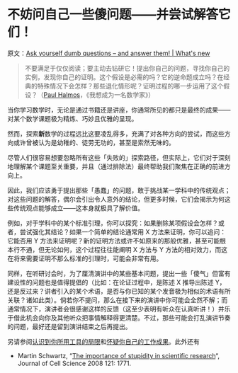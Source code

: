 # 不妨问自己一些傻问题——并尝试解答它们！

原文：[Ask yourself dumb questions – and answer them! | What's new](https://terrytao.wordpress.com/career-advice/ask-yourself-dumb-questions-and-answer-them/)

> 不要满足于仅仅阅读；要主动去钻研它！提出你自己的问题，寻找你自己的实例，发现你自己的证明。这个假设是必需的吗？它的逆命题成立吗？在经典的特殊情况下会怎样？那些退化情形呢？证明过程的哪一步运用了这个假设？（[Paul Halmos](http://en.wikipedia.org/wiki/Paul_Halmos)，《我想成为一名数学家》）

当你学习数学时，无论是通过书籍还是讲座，你通常所见的都只是最终的成果——对某个数学课题极为精炼、巧妙且优雅的呈现。

然而，探索**新**数学的过程远比这要凌乱得多，充满了对各种方向的尝试，而这些方向或许曾被认为是幼稚的、徒劳无功的，甚至是索然无味的。

尽管人们很容易想要忽略所有这些「失败的」探索路径，但实际上，它们对于深刻地理解某个课题至关重要，并且（通过排除法）最终帮助我们聚焦在正确的前进方向上。

因此，我们应该勇于提出那些「愚蠢」的问题，敢于挑战某一学科中的传统观点；对这些问题的解答，偶尔会引出令人意外的结论，但更多时候，它们会揭示为何这些传统观点能够成立——这本身就极具了解价值。

例如，对于学科中的某个标准引理，你可以探究：如果删除某项假设会怎样？或者，尝试强化其结论？如果一个简单的结论通常用 X 方法来证明，你可以追问：它能否用 Y 方法来证明呢？新的证明方法或许不如原来的那般优雅，甚至可能根本行不通，但无论如何，这个过程往往能阐明 X 方法与 Y 方法的相对效力，而这在将来需要证明不那么标准的引理时，可能会非常有用。

同样，在听研讨会时，为了厘清演讲中的某些基本问题，提出一些「傻气」但富有建设性的问题也是值得提倡的（比如：在论证过程中，是陈述 X 推导出陈述 Y，还是反过来？讲者引入的某个术语，是否与你已知的某个发音极为相似的术语有所关联？诸如此类）。倘若你不提问，那么在接下来的演讲中你可能会全然不解；而通常情况下，演讲者会很感谢这样的反馈（这至少表明有听众在认真听讲！）并乐于借此机会向你及其他听众把事情解释得更清楚。不过，那些可能会打乱演讲节奏的问题，最好还是留到演讲结束之后再提出。

另请参阅[认识到你所用工具的局限](https://terrytao.wordpress.com/career-advice/learn-the-limitations-of-your-tools/)和[怀疑你自己的工作成果](https://terrytao.wordpress.com/career-advice/be-sceptical-of-your-own-work/)。此外还有

- Martin Schwartz, “[The importance of stupidity in scientific research](http://jcs.biologists.org/content/121/11/1771.full?sid=44d5ae18-0f2f-4944-b256-7d35968c9c23)“, Journal of Cell Science 2008 121: 1771.